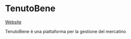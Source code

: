 # TenutoBene
[Website](https://tenutobene.it)

TenutoBene è una piattaforma per la gestione del mercatino

